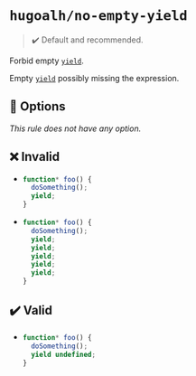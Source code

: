 # `hugoalh/no-empty-yield`

> ✔️ Default and recommended.

Forbid empty [`yield`][ecmascript-yield].

Empty [`yield`][ecmascript-yield] possibly missing the expression.

## 🔧 Options

*This rule does not have any option.*

## ❌ Invalid

- ```ts
  function* foo() {
    doSomething();
    yield;
  }
  ```
- ```ts
  function* foo() {
    doSomething();
    yield;
    yield;
    yield;
    yield;
    yield;
  }
  ```

## ✔️ Valid

- ```ts
  function* foo() {
    doSomething();
    yield undefined;
  }
  ```

[ecmascript-yield]: https://developer.mozilla.org/en-US/docs/Web/JavaScript/Reference/Operators/yield
